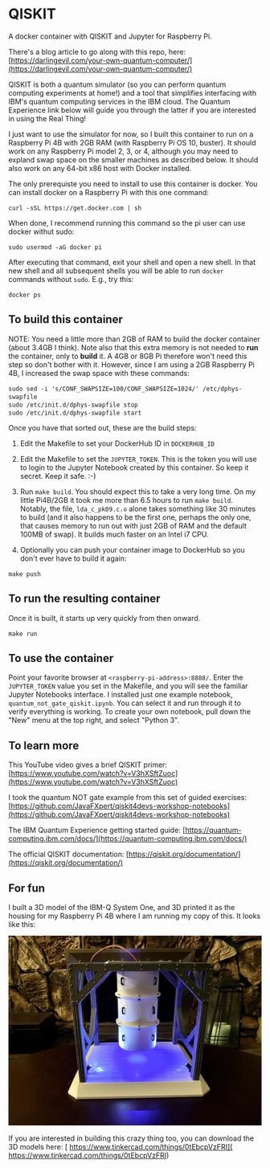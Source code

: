 # QISKIT

A docker container with QISKIT and Jupyter for Raspberry Pi.

There's a blog article to go along with this repo, here: [https://darlingevil.com/your-own-quantum-computer/](https://darlingevil.com/your-own-quantum-computer/)

QISKIT is both a quantum simulator (so you can perform quantum computing experiments at home!) and a tool that simplifies interfacing with IBM's quantum computing services in the IBM cloud. The Quantum Experience link below will guide you through the latter if you are interested in using the Real Thing!

I just want to use the simulator for now, so I built this container to run on a Raspberry Pi 4B with 2GB RAM (with Raspberry Pi OS 10, buster). It should work on any Raspberry Pi model 2, 3, or 4, although you may need to expland swap space on the smaller machines as described below. It should also work on any 64-bit x86 host with Docker installed.

The only prerequiste you need to install to use this container is docker. You can install docker on a Raspberry Pi with this one command:

```
curl -sSL https://get.docker.com | sh
```

When done, I recommend running this command so the pi user can use docker withut sudo:

```
sudo usermod -aG docker pi
```

After executing that command, exit your shell and open a new shell. In that new shell and all subsequent shells you will be able to run `docker` commands without `sudo`. E.g., try this:

```
docker ps
```

## To build this container

NOTE: You need a little more than 2GB of RAM to build the docker container (about 3.4GB I think).  Note also that this extra memory is not needed to **run** the container, only to **build** it. A 4GB or 8GB Pi therefore won't need this step so don't bother with it. However, since I am using a 2GB Raspberry Pi 4B, I increased the swap space with these commands:

```
sudo sed -i 's/CONF_SWAPSIZE=100/CONF_SWAPSIZE=1024/' /etc/dphys-swapfile
sudo /etc/init.d/dphys-swapfile stop
sudo /etc/init.d/dphys-swapfile start
```

Once you have that sorted out, these are the build steps:

1. Edit the Makefile to set your DockerHub ID in `DOCKERHUB_ID`

2. Edit the Makefile to set the `JUPYTER_TOKEN`. This is the token you will use to login to the Jupyter Notebook created by this container. So keep it secret. Keep it safe. :-)

3. Run `make build`. You should expect this to take a very long time. On my little Pi4B/2GB it took me more than 6.5 hours to run `make build`. Notably, the file, `lda_c_pk09.c.o` alone takes something like 30 minutes to build (and it also happens to be the first one, perhaps the only one, that causes memory to run out with just 2GB of RAM and the default 100MB of swap). It builds much faster on an Intel i7 CPU.

4. Optionally you can push your container image to DockerHub so you don't ever have to build it again:

```
make push
```

## To run the resulting container

Once it is built, it starts up very quickly from then onward.

```
make run
```

## To use the container

Point your favorite browser at `<raspberry-pi-address>:8888/`. Enter the `JUPYTER_TOKEN` value you set in the Makefile, and you will see the familiar Jupyter Notebooks interface. I installed just one example notebook, `quantum_not_gate_qiskit.ipynb`. You can select it and run through it to verify everything is working. To create your own notebook, pull down the "New" menu at the top right, and select "Python 3".

## To learn more

This YouTube video gives a brief QISKIT primer:
    [https://www.youtube.com/watch?v=V3hXSftZuoc](https://www.youtube.com/watch?v=V3hXSftZuoc)

I took the quantum NOT gate example from this set of guided exercises:
    [https://github.com/JavaFXpert/qiskit4devs-workshop-notebooks](https://github.com/JavaFXpert/qiskit4devs-workshop-notebooks)

The IBM Quantum Experience getting started guide:
    [https://quantum-computing.ibm.com/docs/](https://quantum-computing.ibm.com/docs/)

The official QISKIT documentation:
    [https://qiskit.org/documentation/](https://qiskit.org/documentation/)

## For fun

I built a 3D model of the IBM-Q System One, and 3D printed it as the housing for my Raspberry Pi 4B where I am running my copy of this. It looks like this:

![MegaMosquito's Mini-Q](https://github.com/MegaMosquito/qiskit/raw/main/Mini-Q.jpg)

If you are interested in building this crazy thing too, you can download the 3D models here: [
https://www.tinkercad.com/things/0tEbcpVzFRI](
https://www.tinkercad.com/things/0tEbcpVzFRI)


